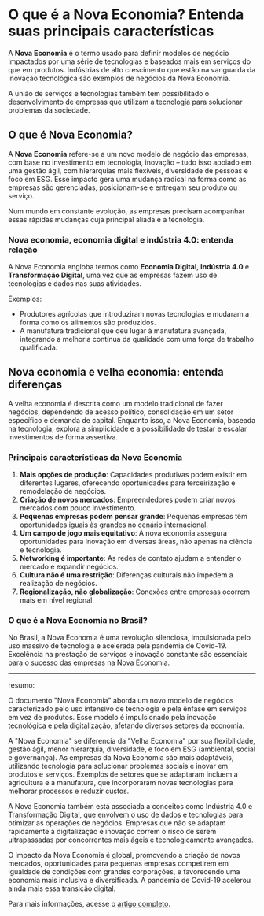 # O que é a Nova Economia? Entenda suas principais características

A **Nova Economia** é o termo usado para definir modelos de negócio impactados por uma série de tecnologias e baseados mais em serviços do que em produtos. Indústrias de alto crescimento que estão na vanguarda da inovação tecnológica são exemplos de negócios da Nova Economia. 

A união de serviços e tecnologias também tem possibilitado o desenvolvimento de empresas que utilizam a tecnologia para solucionar problemas da sociedade.

## O que é Nova Economia?

A **Nova Economia** refere-se a um novo modelo de negócio das empresas, com base no investimento em tecnologia, inovação – tudo isso apoiado em uma gestão ágil, com hierarquias mais flexíveis, diversidade de pessoas e foco em ESG. Esse impacto gera uma mudança radical na forma como as empresas são gerenciadas, posicionam-se e entregam seu produto ou serviço.

Num mundo em constante evolução, as empresas precisam acompanhar essas rápidas mudanças cuja principal aliada é a tecnologia.

### Nova economia, economia digital e indústria 4.0: entenda relação

A Nova Economia engloba termos como **Economia Digital**, **Indústria 4.0** e **Transformação Digital**, uma vez que as empresas fazem uso de tecnologias e dados nas suas atividades.

Exemplos:
- Produtores agrícolas que introduziram novas tecnologias e mudaram a forma como os alimentos são produzidos.
- A manufatura tradicional que deu lugar à manufatura avançada, integrando a melhoria contínua da qualidade com uma força de trabalho qualificada.

## Nova economia e velha economia: entenda diferenças

A velha economia é descrita como um modelo tradicional de fazer negócios, dependendo de acesso político, consolidação em um setor específico e demanda de capital. Enquanto isso, a Nova Economia, baseada na tecnologia, explora a simplicidade e a possibilidade de testar e escalar investimentos de forma assertiva.

### Principais características da Nova Economia

1. **Mais opções de produção**: Capacidades produtivas podem existir em diferentes lugares, oferecendo oportunidades para terceirização e remodelação de negócios.
2. **Criação de novos mercados**: Empreendedores podem criar novos mercados com pouco investimento.
3. **Pequenas empresas podem pensar grande**: Pequenas empresas têm oportunidades iguais às grandes no cenário internacional.
4. **Um campo de jogo mais equitativo**: A nova economia assegura oportunidades para inovação em diversas áreas, não apenas na ciência e tecnologia.
5. **Networking é importante**: As redes de contato ajudam a entender o mercado e expandir negócios.
6. **Cultura não é uma restrição**: Diferenças culturais não impedem a realização de negócios.
7. **Regionalização, não globalização**: Conexões entre empresas ocorrem mais em nível regional.

### O que é a Nova Economia no Brasil?

No Brasil, a Nova Economia é uma revolução silenciosa, impulsionada pelo uso massivo de tecnologia e acelerada pela pandemia de Covid-19. Excelência na prestação de serviços e inovação constante são essenciais para o sucesso das empresas na Nova Economia.

---

resumo:

O documento "Nova Economia" aborda um novo modelo de negócios caracterizado pelo uso intensivo de tecnologia e pela ênfase em serviços em vez de produtos. Esse modelo é impulsionado pela inovação tecnológica e pela digitalização, afetando diversos setores da economia.

A "Nova Economia" se diferencia da "Velha Economia" por sua flexibilidade, gestão ágil, menor hierarquia, diversidade, e foco em ESG (ambiental, social e governança). As empresas da Nova Economia são mais adaptáveis, utilizando tecnologia para solucionar problemas sociais e inovar em produtos e serviços. Exemplos de setores que se adaptaram incluem a agricultura e a manufatura, que incorporaram novas tecnologias para melhorar processos e reduzir custos.

A Nova Economia também está associada a conceitos como Indústria 4.0 e Transformação Digital, que envolvem o uso de dados e tecnologias para otimizar as operações de negócios. Empresas que não se adaptam rapidamente à digitalização e inovação correm o risco de serem ultrapassadas por concorrentes mais ágeis e tecnologicamente avançados.

O impacto da Nova Economia é global, promovendo a criação de novos mercados, oportunidades para pequenas empresas competirem em igualdade de condições com grandes corporações, e favorecendo uma economia mais inclusiva e diversificada. A pandemia de Covid-19 acelerou ainda mais essa transição digital.


Para mais informações, acesse o [artigo completo](https://news.ifood.com.br/o-que-e-a-nova-economia-entenda-principais-caracteristicas-e-influencia-no-mercado/).
